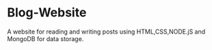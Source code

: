 # Blog-Website
A website for reading and writing posts using HTML,CSS,NODE.jS and MongoDB for data storage.
